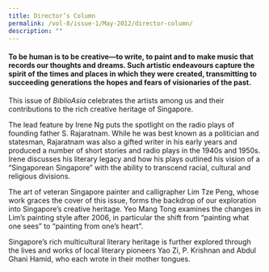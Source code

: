 ```yaml
---
title: Director’s Column
permalink: /vol-8/issue-1/May-2012/director-column/
description: ""
---
```

####  To be human is to be creative—to write, to paint and to make music that records our thoughts and dreams. Such artistic endeavours capture the spirit of the times and places in which they were created, transmitting to succeeding generations the hopes and fears of visionaries of the past.

This issue of *BiblioAsia* celebrates the artists among us and their contributions to the rich creative heritage of Singapore.

The lead feature by Irene Ng puts the spotlight on the radio plays of founding father S. Rajaratnam. While he was best known as a politician and statesman, Rajaratnam was also a gifted writer in his early years and produced a number of short stories and radio plays in the 1940s and 1950s. Irene discusses his literary legacy and how his plays outlined his vision of a “Singaporean Singapore” with the ability to transcend racial, cultural and religious divisions.

The art of veteran Singapore painter and calligrapher Lim Tze Peng, whose work graces the cover of this issue, forms the backdrop of our exploration into Singapore’s creative heritage. Yeo Mang Tong examines the changes in Lim’s painting style after 2006, in particular the shift from “painting what one sees” to “painting from one’s heart”.

Singapore’s rich multicultural literary heritage is further explored through the lives and works of local literary pioneers Yao Zi, P. Krishnan and Abdul Ghani Hamid, who each wrote in their mother tongues.




